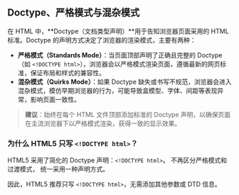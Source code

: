 ## Doctype、严格模式与混杂模式

在 HTML 中，**Doctype（文档类型声明）**用于告知浏览器页面采用的 HTML 标准。Doctype 的声明方式决定了浏览器的渲染模式，主要有两种：

- **严格模式（Standards Mode）**：当页面顶部声明了正确且完整的 Doctype（如 `<!DOCTYPE html>`），浏览器会以严格模式渲染页面，遵循最新的网页标准，保证布局和样式的兼容性。
- **混杂模式（Quirks Mode）**：如果 Doctype 缺失或书写不规范，浏览器会进入混杂模式，模仿早期浏览器的行为，可能导致盒模型、字体、间距等表现异常，影响页面一致性。

> **建议**：始终在每个 HTML 文件顶部添加标准的 Doctype 声明，以确保页面在主流浏览器下以严格模式渲染，获得一致的显示效果。


### 为什么 HTML5 只写 `<!DOCTYPE html>`？

HTML5 采用了简化的 Doctype 声明：`<!DOCTYPE html>`。
不再区分严格模式和过渡模式，
统一采用一种声明方式。

因此，HTML5 推荐只写 `<!DOCTYPE html>`，无需添加其他参数或 DTD 信息。
